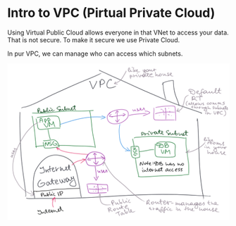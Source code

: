 # Intro to VPC (Pirtual Private Cloud)


Using Virtual Public Cloud allows everyone in that VNet to access your data. That is not secure. To make it secure we use Private Cloud.

In pur VPC, we can manage who can access which subnets.

![vpc diagram](VPCimg/vpcDiagram.png)